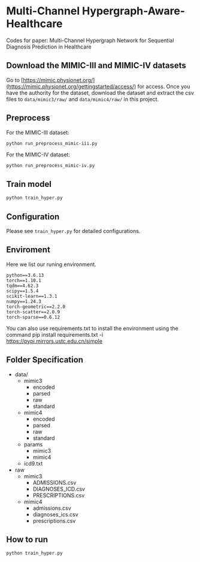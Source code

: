 # Multi-Channel Hypergraph-Aware-Healthcare

Codes for  paper: Multi-Channel Hypergraph Network for Sequential Diagnosis Prediction in Healthcare

## Download the MIMIC-III and MIMIC-IV datasets
Go to [https://mimic.physionet.org/](https://mimic.physionet.org/gettingstarted/access/) for access. Once you have the authority for the dataset, download the dataset and extract the csv files to `data/mimic3/raw/` and `data/mimic4/raw/` in this project.

## Preprocess

For the MIMIC-III dataset: 

```bash
python run_preprocess_mimic-iii.py
```

For the MIMIC-IV dataset: 

```
python run_preprocess_mimic-iv.py
```

## Train model

```bash
python train_hyper.py
```

## Configuration
Please see `train_hyper.py` for detailed configurations.

## Enviroment

Here we list our runing environment.

```
python==3.6.13
torch==1.10.1
tqdm==4.62.3
scipy==1.5.4
scikit-learn==1.3.1
numpy==1.24.3
torch-geometric==2.2.0
torch-scatter==2.0.9
torch-sparse==0.6.12
```

You can also use requirements.txt to install the environment using the command pip install requirements.txt -i https://pypi.mirrors.ustc.edu.cn/simple

## Folder Specification

- data/
  - mimic3
    - encoded
    - parsed
    - raw
    - standard
  - mimic4
    - encoded
    - parsed
    - raw
    - standard
  - params
    - mimic3
    - mimic4
  - icd9.txt
- raw
  - mimic3
    - ADMISSIONS.csv
    - DIAGNOSES_ICD.csv
    - PRESCRIPTIONS.csv
  - mimic4
    - admissions.csv
    - diagnoses_ics.csv
    - prescriptions.csv

## How to run

```
python train_hyper.py
```
